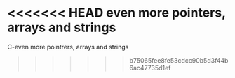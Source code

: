 <<<<<<< HEAD
even more pointers, arrays and strings
=======
C-even more pointrers, arrays and strings
>>>>>>> b75065fee8fe53cdcc90b5d3f44b6ac47735d1ef
